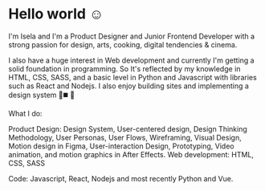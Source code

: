 <h1>Hello world ☺️</h1>

I'm Isela and I'm a Product Designer and Junior Frontend Developer with a strong passion for design, arts, cooking, digital tendencies & cinema.

I also have a huge interest in Web development and currently I'm getting a solid foundation in programming.
So It's reflected by my knowledge in HTML, CSS, SASS, and a basic level in Python and Javascript with libraries such as React and Nodejs.
I also enjoy building sites and implementing a design system 🔺◼️ 🔷

What I do:

Product Design: Design System, User-centered design, Design Thinking Methodology,
User Personas, User Flows, Wireframing, Visual Design,
Motion design in Figma, User-interaction Design, Prototyping, Video animation, and motion graphics in After Effects.
Web development: HTML, CSS, SASS

Code: Javascript, React, Nodejs and most recently Python and Vue.


